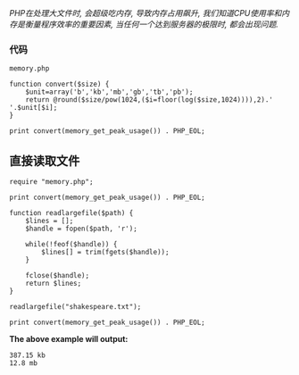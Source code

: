 *PHP在处理大文件时, 会超级吃内存, 导致内存占用飙升, 我们知道CPU使用率和内存是衡量程序效率的重要因素, 当任何一个达到服务器的极限时, 都会出现问题.*

###  代码

    memory.php
    
    function convert($size) {
        $unit=array('b','kb','mb','gb','tb','pb');
        return @round($size/pow(1024,($i=floor(log($size,1024)))),2).' '.$unit[$i];
    }
    
    print convert(memory_get_peak_usage()) . PHP_EOL;
    
    
    
## 直接读取文件

    require "memory.php";

    print convert(memory_get_peak_usage()) . PHP_EOL;

    function readlargefile($path) {
        $lines = [];
        $handle = fopen($path, 'r');

        while(!feof($handle)) {
            $lines[] = trim(fgets($handle));
        }

        fclose($handle);
        return $lines;
    }

    readlargefile("shakespeare.txt");

    print convert(memory_get_peak_usage()) . PHP_EOL;
    
**The above example will output:**

    387.15 kb
    12.8 mb
    
    
